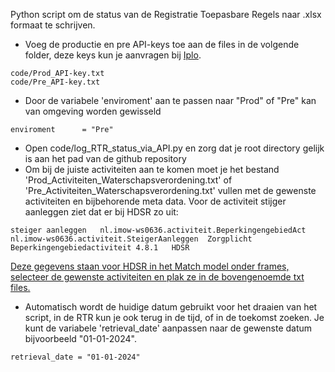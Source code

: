 Python script om de status van de Registratie Toepasbare Regels naar .xlsx formaat te schrijven. 

- Voeg de productie en pre API-keys toe aan de files in de volgende folder, deze keys kun je aanvragen bij [Iplo](https://aandeslagmetdeomgevingswet.nl/ontwikkelaarsportaal/api-register/api/omgevingsdocument-toepasbaar-opvragen/).
```
code/Prod_API-key.txt
code/Pre_API-key.txt
```
- Door de variabele 'enviroment' aan te passen naar "Prod" of "Pre" kan van omgeving worden gewisseld
```
enviroment      = "Pre"
```
- Open code/log_RTR_status_via_API.py en zorg dat je root directory gelijk is aan het pad van de github repository
- Om bij de juiste activiteiten aan te komen moet je het bestand 'Prod_Activiteiten_Waterschapsverordening.txt' of 'Pre_Activiteiten_Waterschapsverordening.txt' vullen met de gewenste activiteiten en bijbehorende meta data. Voor de activiteit stijger aanleggen ziet dat er bij HDSR zo uit:
```
steiger aanleggen	nl.imow-ws0636.activiteit.BeperkingengebiedAct	nl.imow-ws0636.activiteit.SteigerAanleggen	Zorgplicht	Beperkingengebiedactiviteit	4.8.1	HDSR
```
[Deze gegevens staan voor HDSR in het Match model onder frames, selecteer de gewenste activiteiten en plak ze in de bovengenoemde txt files.](data\ActiviteitenFrame.PNG)

- Automatisch wordt de huidige datum gebruikt voor het draaien van het script, in de RTR kun je ook terug in de tijd, of in de toekomst zoeken. Je kunt de variabele 'retrieval_date' aanpassen naar de gewenste datum bijvoorbeeld "01-01-2024".
```
retrieval_date = "01-01-2024"
```

